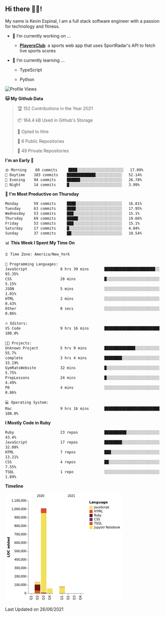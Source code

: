 ## Hi there 👋🏽!

My name is Kevin Espinal, I am a full stack software engineer with a passion for technology and fitness.

- 🔭 I’m currently working on ...

     - **[PlayersClub](https://playersclub.herokuapp.com/#/)**: a sports web app that uses SportRadar's API to fetch live sports scores

- 🌱 I’m currently learning ...

     - TypeScript
     
     - Python
     
<!--START_SECTION:waka-->
![Profile Views](http://img.shields.io/badge/Profile%20Views-0-blue)

**🐱 My Github Data** 

> 🏆 152 Contributions in the Year 2021
 > 
> 📦 164.4 kB Used in Github's Storage 
 > 
> 💼 Opted to Hire
 > 
> 📜 6 Public Repositories 
 > 
> 🔑 49 Private Repositories  
 > 
**I'm an Early 🐤** 

```text
🌞 Morning    60 commits     ████░░░░░░░░░░░░░░░░░░░░░   17.09% 
🌆 Daytime    183 commits    █████████████░░░░░░░░░░░░   52.14% 
🌃 Evening    94 commits     ██████░░░░░░░░░░░░░░░░░░░   26.78% 
🌙 Night      14 commits     █░░░░░░░░░░░░░░░░░░░░░░░░   3.99%

```
📅 **I'm Most Productive on Thursday** 

```text
Monday       59 commits     ████░░░░░░░░░░░░░░░░░░░░░   16.81% 
Tuesday      63 commits     ████░░░░░░░░░░░░░░░░░░░░░   17.95% 
Wednesday    53 commits     ███░░░░░░░░░░░░░░░░░░░░░░   15.1% 
Thursday     69 commits     █████░░░░░░░░░░░░░░░░░░░░   19.66% 
Friday       53 commits     ███░░░░░░░░░░░░░░░░░░░░░░   15.1% 
Saturday     17 commits     █░░░░░░░░░░░░░░░░░░░░░░░░   4.84% 
Sunday       37 commits     ██░░░░░░░░░░░░░░░░░░░░░░░   10.54%

```


📊 **This Week I Spent My Time On** 

```text
⌚︎ Time Zone: America/New_York

💬 Programming Languages: 
JavaScript               8 hrs 39 mins       ███████████████████████░░   93.35% 
CSS                      28 mins             █░░░░░░░░░░░░░░░░░░░░░░░░   5.15% 
JSON                     5 mins              ░░░░░░░░░░░░░░░░░░░░░░░░░   1.01% 
HTML                     2 mins              ░░░░░░░░░░░░░░░░░░░░░░░░░   0.43% 
Other                    0 secs              ░░░░░░░░░░░░░░░░░░░░░░░░░   0.06%

🔥 Editors: 
VS Code                  9 hrs 16 mins       █████████████████████████   100.0%

🐱‍💻 Projects: 
Unknown Project          5 hrs 9 mins        ██████████████░░░░░░░░░░░   55.7% 
complete                 3 hrs 4 mins        ████████░░░░░░░░░░░░░░░░░   33.19% 
GymRatsWebsite           32 mins             █░░░░░░░░░░░░░░░░░░░░░░░░   5.75% 
PrepLessons              24 mins             █░░░░░░░░░░░░░░░░░░░░░░░░   4.49% 
P0                       4 mins              ░░░░░░░░░░░░░░░░░░░░░░░░░   0.86%

💻 Operating System: 
Mac                      9 hrs 16 mins       █████████████████████████   100.0%

```

**I Mostly Code in Ruby** 

```text
Ruby                     23 repos            ██████████░░░░░░░░░░░░░░░   43.4% 
JavaScript               17 repos            ████████░░░░░░░░░░░░░░░░░   32.08% 
HTML                     7 repos             ███░░░░░░░░░░░░░░░░░░░░░░   13.21% 
CSS                      4 repos             ██░░░░░░░░░░░░░░░░░░░░░░░   7.55% 
TSQL                     1 repo              ░░░░░░░░░░░░░░░░░░░░░░░░░   1.89%

```


**Timeline**

![Chart not found](https://raw.githubusercontent.com/espinalk212/espinalk212/main/charts/bar_graph.png) 


 Last Updated on 26/06/2021
<!--END_SECTION:waka-->


<!--
**espinalk212/espinalk212** is a ✨ _special_ ✨ repository because its `README.md` (this file) appears on your GitHub profile.

Here are some ideas to get you started:

- 🔭 I’m currently working on ...
- 🌱 I’m currently learning ...
- 👯 I’m looking to collaborate on ...
- 🤔 I’m looking for help with ...
- 💬 Ask me about ...
- 📫 How to reach me: ...
- 😄 Pronouns: ...
- ⚡ Fun fact: ...
-->
